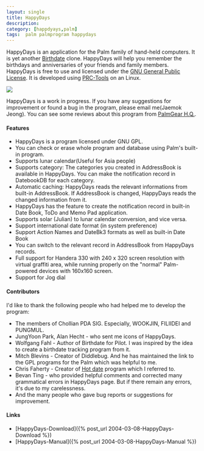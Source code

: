 ```yaml
---
layout: single
title: HappyDays
description: 
category: [happdyays,palm]
tags:  palm palmprogram happydays
---
```


HappyDays is an application for the Palm family of hand-held computers. It is yet another
[Birthdate](http://www.birthdate.com/) clone. HappyDays will help you remember the birthdays and
anniversaries of your friends and family members. HappyDays is free to use and licensed under the
[GNU General Public License](http://www.gnu.org/copyleft/gpl.html). It is developed using
[PRC-Tools](http://sourceforge.net/projects/prc-tools/) on an Linux.

![](http://farm3.staticflickr.com/2680/13211658195_53d400c952_o.gif)

HappyDays is a work in progress. If you have any suggestions for improvement or found a bug in the
program, please email me(Jaemok Jeong). You can see some reviews about this program from
[PalmGear H.Q.](http://www.palmgear.com/software/showsoftware.cfm?prodID=6289). 

#### Features  

* HappyDays is a program licensed under GNU GPL. 
* You can check or erase whole program and database using Palm's built-in program. 
* Supports lunar calendar(Useful for Asia people) 
* Supports category: The categories you created in AddressBook is available in HappyDays. You can make the notification record in DatebookDB for each category. 
* Automatic caching: HappyDays reads the relevant informations from built-in AddressBook. If AddressBook is changed, HappyDays reads the changed information from it. 
* HappyDays has the feature to create the notification record in built-in Date Book, ToDo and Memo Pad application. 
* Supports solar (Julian) to lunar calendar conversion, and vice versa. 
* Support international date format (in system preference) 
* Support Action Names and DateBk3 formats as well as built-in Date Book 
* You can switch to the relevant record in AddressBook from HappyDays records. 
* Full support for Handera 330 with 240 x 320 screen resolution with virtual graffiti area, while running properly on the "normal" Palm-powered devices with 160x160 screen. 
* Support for Jog dial 

#### Contributors  

I'd like to thank the following people who had helped me to develop the program: 

* The members of Chollian PDA SIG. Especially, WOOKJIN, FILIIDEI and PUNGMUL. 
* JungYoon Park, Alan Hecht - who sent me icons of HappyDays. 
* Wolfgang Fahl - Author of Birthdate for Pilot. I was inspired by the idea to create a birthdate tracking program from it. 
* Mitch Blevins - Creator of Diddlebug. And he has maintained the link to the GPL programs for the Palm which was helpful to me. 
* Chris Faherty - Creator of [Hot date](http://www.america.com/~chrisf/web/pilot/pilot.html) program which I referred to. 
* Bevan Ting - who provided helpful comments and corrected many grammatical errors in HappyDays page. But if there remain any errors, it's due to my carelessness. 
* And the many people who gave bug reports or suggestions for improvement. 

#### Links

- [HappyDays-Download]({% post_url 2004-03-08-HappyDays-Download %})
- [HappyDays-Manual]({% post_url 2004-03-08-HappyDays-Manual %})
